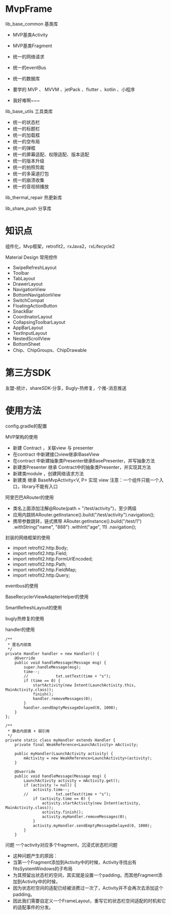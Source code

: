 # MvpFrame

lib_base_common  基类库
* MVP基类Activity
* MVP基类Fragment
* 统一的网络请求
* 统一的eventBus
* 统一的数据库

* 要学的 MVP 、 MVVM 、jetPack 、flutter 、kotlin 、小程序
* 我好难啊~~~

lib_base_utils  工具类库
* 统一的状态栏
* 统一的标题栏
* 统一的加载框
* 统一的空布局
* 统一的弹框
* 统一的屏幕适配、权限适配、版本适配
* 统一的版本升级
* 统一的拍照剪裁
* 统一的多渠道打包
* 统一的崩溃收集
* 统一的音视频播放

lib_thermal_repair 热更新库

lib_share_push 分享库

# 知识点
组件化，Mvp框架，retrofit2，rxJava2，rxLifecycle2

Material Design 常用控件

* SwipeRefreshLayout
* Toolbar
* TabLayout
* DrawerLayout
* NavigationView
* BottomNavigationView
* SwitchCompat
* FloatingActionButton
* SnackBar
* CoordinatorLayout
* CollapsingToolbarLayout
* AppBarLayout
* TextInputLayout
* NestedScrollView
* BottomSheet
* Chip、ChipGroups、ChipDrawable


# 第三方SDK
友盟-统计，shareSDK-分享，Bugly-热修复，个推-消息推送

# 使用方法
config.gradle的配置

MVP架构的使用
* 新建 Contract ，关联view 与 presenter
* 在contract 中新建接口view继承IBaseView
* 在contract 中新建抽象类Presenter继承BasePresenter，并写抽象方法
* 新建类Presenter 继承 Contract中的抽象类Presenter，并实现其方法
* 新建类module ，创建网络请求方法
* 新建类 继承 BaseMvpActivity<V, P> 实现 view
    注意：一个组件只能一个入口，library不能有入口

阿里巴巴ARouter的使用
* 类名上面添加注解@Route(path = "/test/activity")，至少两级
* 应用内跳转ARouter.getInstance().build("/test/activity").navigation();
* 携带参数跳转，链式携带
                ARouter.getInstance().build("/test/1")
                                .withString("name", "888")
                                        .withInt("age", 11)
                            .navigation();

封装的网络框架的使用
* import retrofit2.http.Body;
* import retrofit2.http.Field;
* import retrofit2.http.FormUrlEncoded;
* import retrofit2.http.Path;
* import retrofit2.http.FieldMap;
* import retrofit2.http.Query;

eventbus的使用

BaseRecyclerViewAdapterHelper的使用

SmartRefreshLayout的使用

bugly热修复的使用

handler的使用

    /**
     * 匿名内部类
     */
    private Handler handler = new Handler() {
        @Override
        public void handleMessage(Message msg) {
            super.handleMessage(msg);
            time--;
            //            txt.setText(time + "s");
            if (time == 0) {
                startActivity(new Intent(LaunchActivity.this, MainActivity.class));
                finish();
                handler.removeMessages(0);
            }
            handler.sendEmptyMessageDelayed(0, 1000);
        }
    };

    /**
     * 静态内部类 + 弱引用
     */
    private static class myHandler extends Handler {
        private final WeakReference<LaunchActivity> mActivity;

        public myHandler(LaunchActivity activity) {
            mActivity = new WeakReference<LaunchActivity>(activity);
        }

        @Override
        public void handleMessage(Message msg) {
            LaunchActivity activity = mActivity.get();
            if (activity != null) {
                activity.time--;
            //            txt.setText(time + "s");
                if (activity.time == 0) {
                    activity.startActivity(new Intent(activity, MainActivity.class));
                    activity.finish();
                    activity.myHandler.removeMessages(0);
                }
                activity.myHandler.sendEmptyMessageDelayed(0, 1000);
            }
        }

问题 一个activity对应多个fragment，沉浸式状态栏问题
 * 这种问题产生的原因：
 * 当第一个Fragment添加到Activity中的时候，Activity寻找出有fitsSystemWindows的子布局
 * 为其预留出状态栏的空间，其实就是设置一个padding，而其他Fragment添加到Activity中的时候，
 * 因为状态栏空间的适配已经被消费过一次了，Activity并不会再次去添加这个padding。
 * 因此我们需要自定义一个FrameLayout，重写它的状态栏空间适配的时机和它的适配事件的分发。